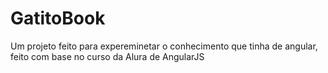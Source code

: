 # GatitoBook
 Um projeto feito para expereminetar o conhecimento que tinha de angular, feito com base no curso da Alura de AngularJS
